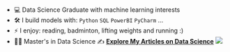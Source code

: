 
- :computer: Data Science Graduate with machine learning interests 
- :hammer_and_wrench: I build models with: `Python` `SQL` `PowerBI` `PyCharm`   ...
- ⚡ I enjoy: reading, badminton, lifting weights and running :) 
- :student: Master's in Data Science
✍️ **[Explore My Articles on Data Science](https://medium.com/@aamir34234)** 
[<img src="https://img.shields.io/badge/Medium-@aamir34234-black?style=for-the-badge&logo=medium&logoColor=white" />](https://medium.com/@aamir34234)
